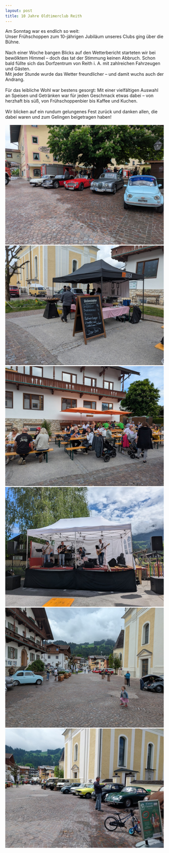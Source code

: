 ```yaml
---
layout: post
title: 10 Jahre Oldtimerclub Reith
---
```

Am Sonntag war es endlich so weit:<br>
Unser Frühschoppen zum 10-jährigen Jubiläum unseres Clubs ging über die Bühne.<br><br>
Nach einer Woche bangen Blicks auf den Wetterbericht starteten wir bei bewölktem Himmel – doch das tat der Stimmung keinen Abbruch. Schon bald füllte sich das Dorfzentrum von Reith i. A. mit zahlreichen Fahrzeugen und Gästen.<br>
Mit jeder Stunde wurde das Wetter freundlicher – und damit wuchs auch der Andrang.<br><br>
Für das leibliche Wohl war bestens gesorgt: Mit einer vielfältigen Auswahl an Speisen und Getränken war für jeden Geschmack etwas dabei – von herzhaft bis süß, von Frühschoppenbier bis Kaffee und Kuchen.<br><br>
Wir blicken auf ein rundum gelungenes Fest zurück und danken allen, die dabei waren und zum Gelingen beigetragen haben!<br>
<br/>
[![](/img/fruehshoppen/01.jpg)](/img/01.jpg)
[![](/img/fruehshoppen/02.jpg)](/img/02.jpg)
[![](/img/fruehshoppen/03.jpg)](/img/03.jpg)
[![](/img/fruehshoppen/04.jpg)](/img/04.jpg)
[![](/img/fruehshoppen/05.jpg)](/img/05.jpg)
[![](/img/fruehshoppen/06.jpg)](/img/06.jpg)

